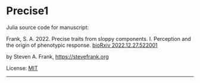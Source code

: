 # Precise1

Julia source code for manuscript:

Frank, S. A. 2022. Precise traits from sloppy components. I. Perception and the origin of phenotypic response. [bioRxiv 2022.12.27.522001](https://doi.org/10.1101/2022.12.27.522001)

by Steven A. Frank, https://stevefrank.org

License: [MIT](https://opensource.org/licenses/MIT)

---

